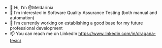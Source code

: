- 👋 Hi, I’m @Meldarinia
- 👀 I’m interested in Software Quality Assurance Testing (both manual and automation)
- 🌱 I’m currently working on establishing a good base for my future professional development
- 📫 You can reach me on LinkedIn https://www.linkedin.com/in/dragana-tesic/

<!---
Meldarinia/Meldarinia is a ✨ special ✨ repository because its `README.md` (this file) appears on your GitHub profile.
You can click the Preview link to take a look at your changes.
--->
